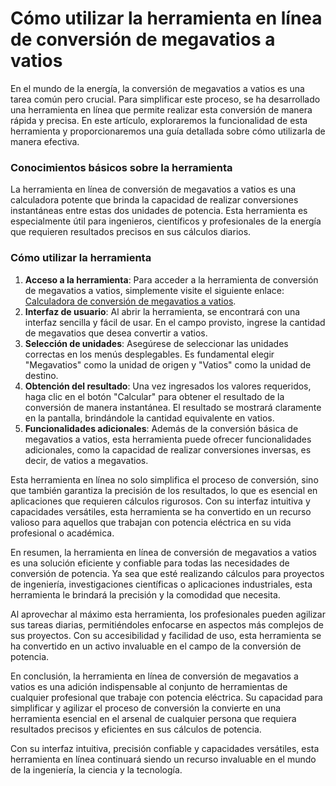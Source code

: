 Cómo utilizar la herramienta en línea de conversión de megavatios a vatios
==========================================================================

En el mundo de la energía, la conversión de megavatios a vatios es una tarea común pero crucial. Para simplificar este proceso, se ha desarrollado una herramienta en línea que permite realizar esta conversión de manera rápida y precisa. En este artículo, exploraremos la funcionalidad de esta herramienta y proporcionaremos una guía detallada sobre cómo utilizarla de manera efectiva.

### Conocimientos básicos sobre la herramienta

La herramienta en línea de conversión de megavatios a vatios es una calculadora potente que brinda la capacidad de realizar conversiones instantáneas entre estas dos unidades de potencia. Esta herramienta es especialmente útil para ingenieros, científicos y profesionales de la energía que requieren resultados precisos en sus cálculos diarios.

### Cómo utilizar la herramienta

1. **Acceso a la herramienta**: Para acceder a la herramienta de conversión de megavatios a vatios, simplemente visite el siguiente enlace: [Calculadora de conversión de megavatios a vatios](https://www.onlinecalculatorsfree.com/es/convert/megawatts-to-watts.html).
2. **Interfaz de usuario**: Al abrir la herramienta, se encontrará con una interfaz sencilla y fácil de usar. En el campo provisto, ingrese la cantidad de megavatios que desea convertir a vatios.
3. **Selección de unidades**: Asegúrese de seleccionar las unidades correctas en los menús desplegables. Es fundamental elegir "Megavatios" como la unidad de origen y "Vatios" como la unidad de destino.
4. **Obtención del resultado**: Una vez ingresados los valores requeridos, haga clic en el botón "Calcular" para obtener el resultado de la conversión de manera instantánea. El resultado se mostrará claramente en la pantalla, brindándole la cantidad equivalente en vatios.
5. **Funcionalidades adicionales**: Además de la conversión básica de megavatios a vatios, esta herramienta puede ofrecer funcionalidades adicionales, como la capacidad de realizar conversiones inversas, es decir, de vatios a megavatios.

Esta herramienta en línea no solo simplifica el proceso de conversión, sino que también garantiza la precisión de los resultados, lo que es esencial en aplicaciones que requieren cálculos rigurosos. Con su interfaz intuitiva y capacidades versátiles, esta herramienta se ha convertido en un recurso valioso para aquellos que trabajan con potencia eléctrica en su vida profesional o académica.

En resumen, la herramienta en línea de conversión de megavatios a vatios es una solución eficiente y confiable para todas las necesidades de conversión de potencia. Ya sea que esté realizando cálculos para proyectos de ingeniería, investigaciones científicas o aplicaciones industriales, esta herramienta le brindará la precisión y la comodidad que necesita.

Al aprovechar al máximo esta herramienta, los profesionales pueden agilizar sus tareas diarias, permitiéndoles enfocarse en aspectos más complejos de sus proyectos. Con su accesibilidad y facilidad de uso, esta herramienta se ha convertido en un activo invaluable en el campo de la conversión de potencia.

En conclusión, la herramienta en línea de conversión de megavatios a vatios es una adición indispensable al conjunto de herramientas de cualquier profesional que trabaje con potencia eléctrica. Su capacidad para simplificar y agilizar el proceso de conversión la convierte en una herramienta esencial en el arsenal de cualquier persona que requiera resultados precisos y eficientes en sus cálculos de potencia.

Con su interfaz intuitiva, precisión confiable y capacidades versátiles, esta herramienta en línea continuará siendo un recurso invaluable en el mundo de la ingeniería, la ciencia y la tecnología.